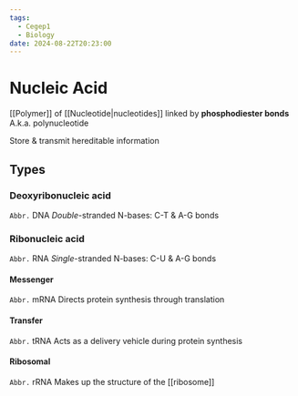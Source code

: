 ```yaml
---
tags:
  - Cegep1
  - Biology
date: 2024-08-22T20:23:00
---
```


# Nucleic Acid

[[Polymer]] of [[Nucleotide|nucleotides]] linked by **phosphodiester bonds**
A.k.a. polynucleotide

Store & transmit hereditable information

## Types

### Deoxyribonucleic acid

`Abbr.` DNA
*Double*-stranded
N-bases: C-T & A-G bonds

### Ribonucleic acid

`Abbr.` RNA
*Single*-stranded
N-bases: C-U & A-G bonds

#### Messenger

`Abbr.` mRNA
Directs protein synthesis through translation

#### Transfer

`Abbr.` tRNA
Acts as a delivery vehicle during protein synthesis

#### Ribosomal

`Abbr.` rRNA
Makes up the structure of the [[ribosome]]